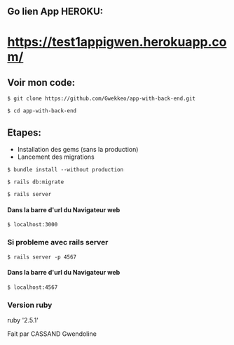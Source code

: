 ## Go lien App HEROKU:
# https://test1appigwen.herokuapp.com/

## Voir mon code:
```
$ git clone https://github.com/Gwekkeo/app-with-back-end.git
```
```
$ cd app-with-back-end
```

## Etapes:
* Installation des gems (sans la production)
* Lancement des migrations

```
$ bundle install --without production
```
```
$ rails db:migrate
```
```
$ rails server
```

#### Dans la barre d'url du Navigateur web
```
$ localhost:3000
```

### Si probleme avec rails server
```
$ rails server -p 4567
```
#### Dans la barre d'url du Navigateur web
```
$ localhost:4567
```

### Version ruby
ruby '2.5.1'

Fait par CASSAND Gwendoline
